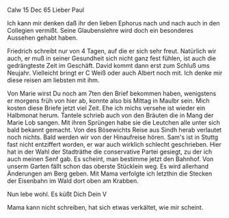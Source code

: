  Calw 15 Dec 65
Lieber Paul

Ich kann mir denken daß ihr den lieben Ephorus nach und nach auch in den Collegien vermißt. Seine Glaubenslehre wird doch ein besonderes Aussehen gehabt haben.

Friedrich schreibt nur von 4 Tagen, auf die er sich sehr freut. Natürlich wir auch, er muß in seiner Gesundheit sich nicht ganz fest fühlen, ist auch die gedrängteste Zeit im Geschäft. David kommt dann erst zum Schluß ums Neujahr. Vielleicht bringt er C Weiß oder auch Albert noch mit. Ich denke mir diese reisen am liebsten mit ihm.

Von Marie wirst Du noch am 7ten den Brief bekommen haben, wenigstens er morgens früh von hier ab, konnte also bis Mittag in Maulbr sein. Mich kosten diese Briefe jetzt viel Zeit. Ehe ich michs versehe ist wieder ein Halbmonat herum. Tantele schrieb auch von den Bräuten die in Mang der Marie Lob sangen. Mit ihren Sprüngen habe sie die Leutchen alle unter sich bald bekannt gemacht. Von des Bösewichts Reise aus Sindh herab verlautet noch nichts. Bald werden wir von der Hinaufreise hören. Sam's ist in Stuttg fast nicht entziffert worden, er war auch wirklich schlecht geschrieben. 
Hier hat in der Wahl der Stadträthe die conservative Partei gesiegt, zu der ich auch meinen Senf gab. Es scheint, man bestimme jetzt den Bahnhof. Von unserm Garten fällt schon das oberste Stücklein weg. Es wird allerhand Änderungen am Berg geben. Mit Mama verfolgte ich letzthin die Stecken der Eisenbahn im Wald dort oben am Krabben.

Nun lebe wohl. Es küßt Dich
 Dein V

Mama kann nicht schreiben, hat sich etwas verkältet, wie mir scheint. 
